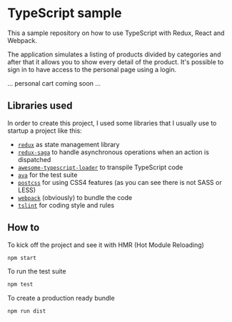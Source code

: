 # TypeScript sample

This a sample repository on how to use TypeScript with Redux, React and Webpack.

The application simulates a listing of products divided by categories and after that it allows you to show every detail of the product. It's possible to sign in to have access to the personal page using a login.

... personal cart coming soon ...

## Libraries used

In order to create this project, I used some libraries that I usually use to startup a project like this:
- [`redux`](http://redux.js.org/) as state management library
- [`redux-saga`](https://redux-saga.js.org/) to handle asynchronous operations when an action is dispatched  
- [`awesome-typescript-loader`](https://github.com/s-panferov/awesome-typescript-loader) to transpile TypeScript code
- [`ava`](https://github.com/avajs/ava) for the test suite
- [`postcss`](http://postcss.org/) for using CSS4 features (as you can see there is not SASS or LESS)
- [`webpack`](https://webpack.js.org/) (obviously) to bundle the code
- [`tslint`](https://palantir.github.io/tslint/) for coding style and rules

## How to

To kick off the project and see it with HMR (Hot Module Reloading)
```sh
npm start
```

To run the test suite
```sh
npm test
```
To create a production ready bundle

```sh
npm run dist

```

